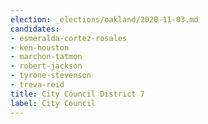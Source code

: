 ```yaml
---
election: _elections/oakland/2020-11-03.md
candidates:
- esmeralda-cortez-rosales
- ken-houston
- marchon-tatmon
- robert-jackson
- tyrone-stevenson
- treva-reid
title: City Council District 7
label: City Council
---
```

